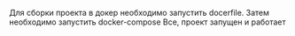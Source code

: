 Для сборки проекта в докер необходимо запустить docerfile.
Затем необходимо запустить docker-compose
Все, проект запущен и работает
